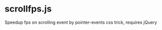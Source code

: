scrollfps.js
============

Speedup fps on scrolling event by pointer-events css trick, requires jQuery
